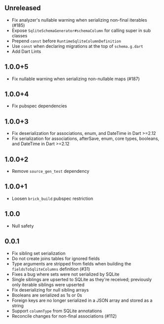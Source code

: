 ## Unreleased

* Fix analyzer's nullable warning when serializing non-final iterables (#185)
* Expose `SqliteSchemaGenerator#schemaColumn` for calling super in sub classes
* Prepend `const` before `RuntimeSqliteColumnDefinition`
* Use `const` when declaring migrations at the top of `schema.g.dart`
* Add Dart Lints

## 1.0.0+5

* Fix nullable warning when serializing non-nullable maps (#187)

## 1.0.0+4

* Fix pubspec dependencies

## 1.0.0+3

* Fix deserialization for associations, enum, and DateTime in Dart >=2.12
* Fix serialization for associations, afterSave, enum, core types, booleans, and DateTime in Dart >=2.12

## 1.0.0+2

* Remove `source_gen_test` dependency

## 1.0.0+1

* Loosen `brick_build` pubspec restriction

## 1.0.0

* Null safety

## 0.0.1

* Fix sibling set serialization
* Do not create joins tables for ignored fields
* Type arguments are stripped from fields when building the `fieldsToSqliteColumns` definition (#31)
* Fixes a bug where sets were not serialized by SQLite
* Single siblings are upserted to SQLite as they're received; previously only iterable siblings were upserted
* Fix deserializing for null sibling arrays
* Booleans are serialized as 1s or 0s
* Foreign keys are no longer serialized in a JSON array and stored as a string
* Support `columnType` from SQLite annotations
* Reconcile changes for non-final associations (#112)
